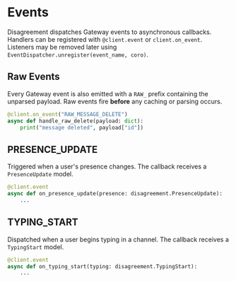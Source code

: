 # Events

Disagreement dispatches Gateway events to asynchronous callbacks. Handlers can be registered with `@client.event` or `client.on_event`.
Listeners may be removed later using `EventDispatcher.unregister(event_name, coro)`.

## Raw Events

Every Gateway event is also emitted with a `RAW_` prefix containing the unparsed payload. Raw events fire **before** any caching or parsing occurs.

```python
@client.on_event("RAW_MESSAGE_DELETE")
async def handle_raw_delete(payload: dict):
    print("message deleted", payload["id"])
```


## PRESENCE_UPDATE

Triggered when a user's presence changes. The callback receives a `PresenceUpdate` model.

```python
@client.event
async def on_presence_update(presence: disagreement.PresenceUpdate):
    ...
```

## TYPING_START

Dispatched when a user begins typing in a channel. The callback receives a `TypingStart` model.

```python
@client.event
async def on_typing_start(typing: disagreement.TypingStart):
    ...
```

